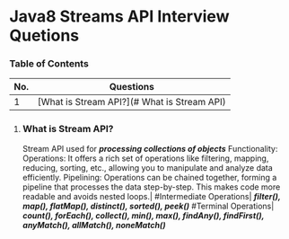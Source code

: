 # Java8 Streams API Interview Quetions

### Table of Contents
| No. | Questions |
|---- | ---------
|1 | [What is Stream API?](# What is Stream API)|


  1. ### What is Stream API?
     Stream API used for ***processing collections of objects***
     Functionality:
     Operations: It offers a rich set of operations like filtering, mapping, reducing, sorting, etc., allowing you to manipulate and analyze data efficiently.
     Pipelining: Operations can be chained together, forming a pipeline that processes the data step-by-step. This makes code more readable and avoids nested loops.|
      #Intermediate Operations|
      ***filter(), map(), flatMap(), distinct(), sorted(), peek()***
      #Terminal Operations|
      ***count(), forEach(), collect(), min(), max(), findAny(), findFirst(), anyMatch(), allMatch(), noneMatch()***
     
     
     
